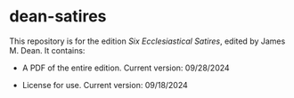 # dean-satires

This repository is for the edition _Six Ecclesiastical Satires_, edited by James M. Dean. It contains:

-	A PDF of the entire edition. Current version: 09/28/2024

-	License for use. Current version: 09/18/2024
